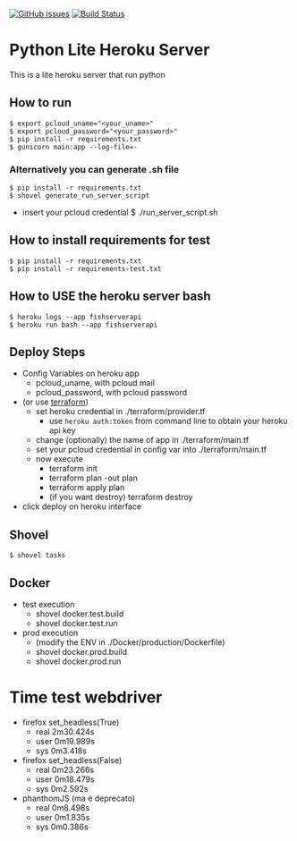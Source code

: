 [![GitHub issues](https://img.shields.io/github/issues/nicolalandro/python_lite_heroku_server.svg)](https://github.com/nicolalandro/python_lite_heroku_server/issues)
[![Build Status](https://travis-ci.org/nicolalandro/python_lite_heroku_server.svg?branch=master)](https://travis-ci.org/nicolalandro/python_lite_heroku_server)

# Python Lite Heroku Server
This is a lite heroku server that run python

## How to run
    $ export pcloud_uname="<your_uname>"
    $ export pcloud_password="<your_password>"
    $ pip install -r requirements.txt
    $ gunicorn main:app --log-file=-

### Alternatively you can generate .sh file
    $ pip install -r requirements.txt
    $ shovel generate_run_server_script
* insert your pcloud credential
    $ ./run_server_script.sh

## How to install requirements for test
    $ pip install -r requirements.txt
    $ pip install -r requirements-test.txt
    
## How to USE the heroku server bash
    $ heroku logs --app fishserverapi
    $ heroku run bash --app fishserverapi
    
## Deploy Steps
* Config Variables on heroku app
  * pcloud_uname, with pcloud mail
  * pcloud_password, with pcloud password
* (or use [terraform](https://www.terraform.io/))
  * set heroku credential in ./terraform/provider.tf
    * use ``` heroku auth:token ``` from command line to obtain your heroku api key
  * change (optionally) the name of app in ./terraform/main.tf
  * set your pcloud credential in config var into ./terraform/main.tf
  * now execute
    * terraform init
    * terraform plan -out plan
    * terraform apply plan
    * (if you want destroy) terraform destroy
* click deploy on heroku interface

## Shovel
    $ shovel tasks

## Docker
* test execution
  * shovel docker.test.build
  * shovel docker.test.run
* prod execution
  * (modify the ENV in ./Docker/production/Dockerfile)
  * shovel docker.prod.build
  * shovel docker.prod.run

# Time test webdriver
* firefox set_headless(True)
  * real    2m30.424s
  * user    0m19.989s
  * sys     0m3.418s
* firefox set_headless(False)
  * real    0m23.266s
  * user    0m18.479s
  * sys     0m2.592s
* phanthomJS (ma è deprecato) 
  * real    0m8.498s
  * user    0m1.835s
  * sys     0m0.386s


